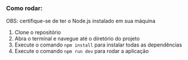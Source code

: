 ### Como rodar:

OBS: certifique-se de ter o Node.js instalado em sua máquina
1. Clone o repositório
2. Abra o terminal e navegue até o diretório do projeto
3. Execute o comando `npm install` para instalar todas as dependências
4. Execute o comando `npm run dev` para rodar a aplicação
